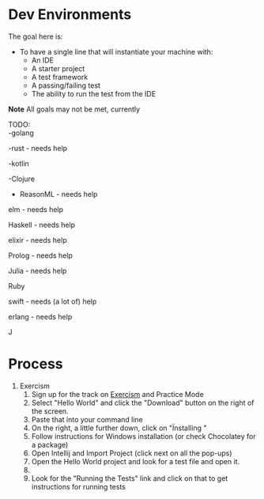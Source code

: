 # Dev Environments

The goal here is: 
* To have a single line that will instantiate your machine with:
    * An IDE
    * A starter project 
    * A test framework
    * A passing/failing test 
    * The ability to run the test from the IDE

**Note** All goals may not be met, currently

TODO:  
-golang

-rust - needs help 

-kotlin

-Clojure

- ReasonML - needs help

elm - needs help

Haskell - needs help

elixir - needs help

Prolog - needs help

Julia - needs help

Ruby

swift - needs (a lot of) help

erlang - needs help

J

# Process

1. Exercism  
   1. Sign up for the track on [Exercism](https://exercism.io/my/tracks) and Practice Mode
   1. Select "Hello World" and click the "Download" button on the right of the screen.
   1. Paste that into your command line
   1. On the right, a little further down, click on "Ïnstalling <language>"
   1. Follow instructions for Windows installation (or check Chocolatey for a package)
   1. Open Intellij and Import Project (click next on all the pop-ups)
   1. Open the Hello World project and look for a test file and open it.
   1. 
   1. Look for the "Running the Tests" link and click on that to get instructions for running tests